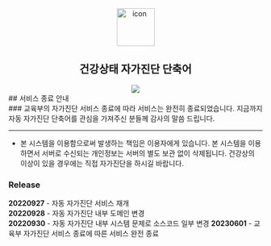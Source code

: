 <div align="center">
  <img width="75" src="https://camo.githubusercontent.com/7ffeb222931f4003ab84140e1524fda135247ece7c234e7e9e26a12d789ac7f2/68747470733a2f2f706c61792d6c682e676f6f676c6575736572636f6e74656e742e636f6d2f634b4950696677755748727772596732412d66546a32687a517970546656584655345359475a7a76782d6e477643704a54444e6b726c55667547434e5a776c415841" alt="icon" align="center">

  <h2>건강상태 자가진단 단축어</h2>
  <a href="https://toss.me/devlsj" title="개발자 후원하러 가기">
    <img src="https://img.shields.io/badge/Buy%20me%20a%20coffee-FFDD00?style=flat-square&logo=buymeacoffee&logoColor=black">
  </a>
</div>
## 서비스 종료 안내<br>
### 교육부의 자가진단 서비스 종료에 따라 서비스는 완전히 종료되었습니다. 지금까지 자동 자가진단 단축어를 관심을 가져주신 분들께 감사의 말씀 드립니다.
<hr/>

- 본 시스템을 이용함으로써 발생하는 책임은 이용자에게 있습니다. 본 시스템을 이용하면서 서버로 수신되는 개인정보는 서버의 별도 보관 없이 삭제됩니다. 건강상의 이상이 있을 경우에는 직접 자가진단을 하시길 바랍니다. 

### Release
**20220927** - 자동 자가진단 서비스 재개<br>
**20220928** - 자동 자가진단 내부 도메인 변경<br>
**20220930** - 자동 자가진단 내부 시스템 문제로 소스코드 일부 변경
**20230601** - 교육부 자가진단 서비스 종료에 따른 서비스 완전 종료
